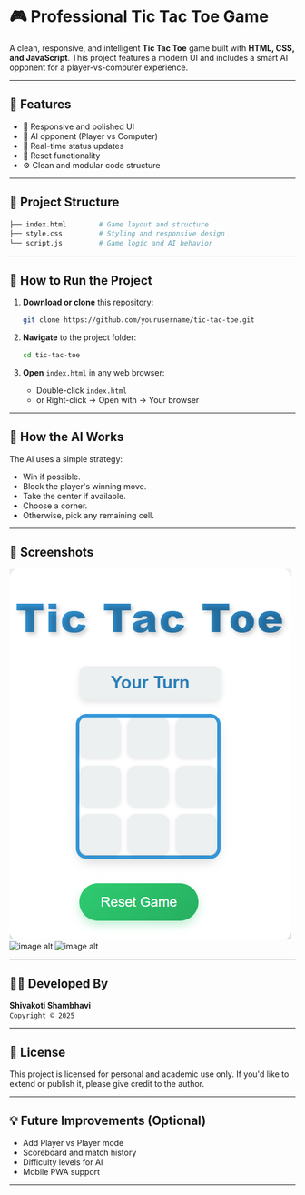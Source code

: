 
# 🎮 Professional Tic Tac Toe Game

A clean, responsive, and intelligent **Tic Tac Toe** game built with **HTML, CSS, and JavaScript**. This project features a modern UI and includes a smart AI opponent for a player-vs-computer experience.

---

## 📌 Features

- 🔷 Responsive and polished UI
- 🤖 AI opponent (Player vs Computer)
- 🎯 Real-time status updates
- 🔁 Reset functionality
- ⚙️ Clean and modular code structure

---

## 📁 Project Structure

```bash
├── index.html        # Game layout and structure
├── style.css         # Styling and responsive design
└── script.js         # Game logic and AI behavior
```

---

## 🚀 How to Run the Project

1. **Download or clone** this repository:
   ```bash
   git clone https://github.com/yourusername/tic-tac-toe.git
   ```

2. **Navigate** to the project folder:
   ```bash
   cd tic-tac-toe
   ```

3. **Open** `index.html` in any web browser:
   - Double-click `index.html`
   - or Right-click → Open with → Your browser

---

## 🧠 How the AI Works

The AI uses a simple strategy:
- Win if possible.
- Block the player's winning move.
- Take the center if available.
- Choose a corner.
- Otherwise, pick any remaining cell.

---

## 📸 Screenshots
![image alt](https://github.com/ShivakotiShambhavi/Tic-Tac-Toe/blob/6c104430b32fe4766808b09baa32fef2ebb3bf37/images/Screenshot%202025-06-09%20133903.png)
![image alt]()
![image alt]()


---

## 👩‍💻 Developed By

**Shivakoti Shambhavi**  
`Copyright © 2025`

---

## 📃 License

This project is licensed for personal and academic use only. If you'd like to extend or publish it, please give credit to the author.

---

## 💡 Future Improvements (Optional)

- Add Player vs Player mode
- Scoreboard and match history
- Difficulty levels for AI
- Mobile PWA support

---
